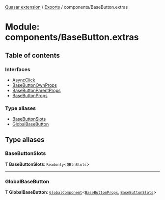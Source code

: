 [Quasar extension](../index.md) / [Exports](../modules.md) / components/BaseButton.extras

# Module: components/BaseButton.extras

## Table of contents

### Interfaces

- [AsyncClick](../interfaces/components_BaseButton_extras.AsyncClick.md)
- [BaseButtonOwnProps](../interfaces/components_BaseButton_extras.BaseButtonOwnProps.md)
- [BaseButtonParentProps](../interfaces/components_BaseButton_extras.BaseButtonParentProps.md)
- [BaseButtonProps](../interfaces/components_BaseButton_extras.BaseButtonProps.md)

### Type aliases

- [BaseButtonSlots](components_BaseButton_extras.md#basebuttonslots)
- [GlobalBaseButton](components_BaseButton_extras.md#globalbasebutton)

## Type aliases

### BaseButtonSlots

Ƭ **BaseButtonSlots**: `Readonly`<`QBtnSlots`\>

___

### GlobalBaseButton

Ƭ **GlobalBaseButton**: [`GlobalComponent`](../interfaces/components_api_core.GlobalComponent.md)<[`BaseButtonProps`](../interfaces/components_BaseButton_extras.BaseButtonProps.md), [`BaseButtonSlots`](components_BaseButton_extras.md#basebuttonslots)\>
